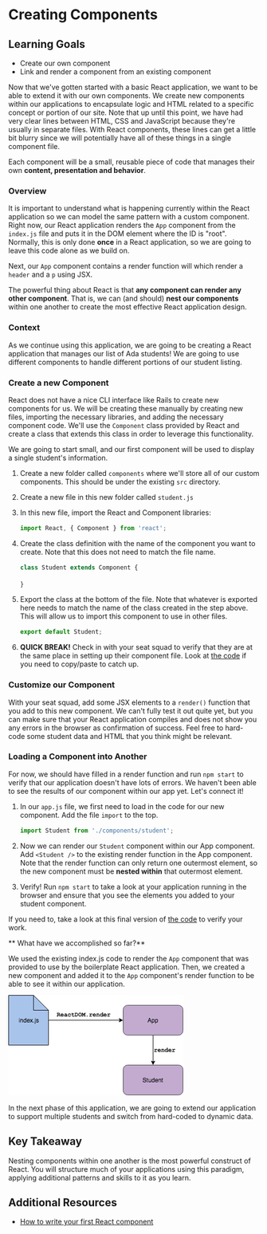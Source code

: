 # Creating Components

## Learning Goals
- Create our own component
- Link and render a component from an existing component

Now that we've gotten started with a basic React application, we want to be able to extend it with our own components. We create new components within our applications to encapsulate logic and HTML related to a specific concept or portion of our site. Note that up until this point, we have had very clear lines between HTML, CSS and JavaScript because they're usually in separate files. With React components, these lines can get a little bit blurry since we will potentially have all of these things in a single component file.

Each component will be a small, reusable piece of code that manages their own **content, presentation and behavior**. 

### Overview
It is important to understand what is happening currently within the React application so we can model the same pattern with a custom component. Right now, our React application renders the `App` component from the `index.js` file and puts it in the DOM element where the ID is "root". Normally, this is only done **once** in a React application, so we are going to leave this code alone as we build on.

Next, our `App` component contains a render function will which render a `header` and a `p` using JSX.

The powerful thing about React is that **any component can render any other component**. That is, we can (and should) **nest our components** within one another to create the most effective React application design.

### Context
As we continue using this application, we are going to be creating a React application that manages our list of Ada students! We are going to use different components to handle different portions of our student listing.

### Create a new Component
React does not have a nice CLI interface like Rails to create new components for us. We will be creating these manually by creating new files, importing the necessary libraries, and adding the necessary component code. We'll use the `Component` class provided by React and create a class that extends this class in order to leverage this functionality.

We are going to start small, and our first component will be used to display a single student's information.

1. Create a new folder called `components` where we'll store all of our custom components. This should be under the existing `src` directory.

1. Create a new file in this new folder called `student.js`

1. In this new file, import the React and Component libraries:
    ```javascript
    import React, { Component } from 'react';
    ```

1. Create the class definition with the name of the component you want to create. Note that this does not need to match the file name.
    ```javascript
    class Student extends Component {

    }
    ```

1. Export the class at the bottom of the file. Note that whatever is exported here needs to match the name of the class created in the step above. This will allow us to import this component to use in other files.
    ```JavaScript
    export default Student;
    ```

1. **QUICK BREAK!** Check in with your seat squad to verify that they are at the same place in setting up their component file. Look at [the code](https://github.com/AdaGold/react-hello-world/blob/part-1/src/components/student.js) if you need to copy/paste to catch up.

### Customize our Component

With your seat squad, add some JSX elements to a `render()` function that you add to this new component. We can't fully test it out quite yet, but you can make sure that your React application compiles and does not show you any errors in the browser as confirmation of success. Feel free to hard-code some student data and HTML that you think might be relevant.

### Loading a Component into Another
For now, we should have filled in a render function and run `npm start` to verify that our application doesn't have lots of errors. We haven't been able to see the results of our component within our app yet. Let's connect it!

1. In our `app.js` file, we first need to load in the code for our new component. Add the file `import` to the top.
    ```JavaScript
    import Student from './components/student';
    ```

1. Now we can render our `Student` component within our App component. Add `<Student />` to the existing render function in the App component. Note that the render function can only return one outermost element, so the new component must be **nested within** that outermost element.

1. Verify! Run `npm start` to take a look at your application running in the browser and ensure that you see the elements you added to your student component.

If you need to, take a look at this final version of [the code](https://github.com/AdaGold/react-hello-world/tree/part-2/src) to verify your work.

** What have we accomplished so far?**

We used the existing index.js code to render the `App` component that was provided to use by the boilerplate React application. Then, we created a new component and added it to the `App` component's render function to be able to see it within our application.

![basic component setup](images/basic-components.png)

In the next phase of this application, we are going to extend our application to support multiple students and switch from hard-coded to dynamic data.

## Key Takeaway
Nesting components within one another is the most powerful construct of React. You will structure much of your applications using this paradigm, applying additional patterns and skills to it as you learn.

## Additional Resources
- [How to write your first React component](https://medium.freecodecamp.org/how-to-write-your-first-react-js-component-d728d759cabc)
